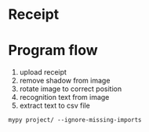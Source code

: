 # Receipt

# Program flow 
1. upload receipt
2. remove shadow from image
3. rotate image to correct position
4. recognition text from image
5. extract text to csv file


```
mypy project/ --ignore-missing-imports
```